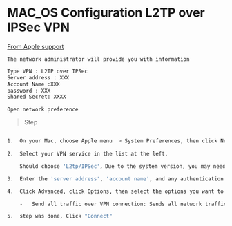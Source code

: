 # MAC_OS Configuration L2TP over IPSec VPN
[From Apple support](https://support.apple.com/guide/mac-help/change-options-l2tp-ipsec-vpn-connections-mac-mh11941/mac)

```The network administrator will provide you with information```

```txt
Type VPN : L2TP over IPSec
Server address : XXX
Account Name :XXX
password : XXX
Shared Secret: XXXX
```

```Open network preference```

> Step

```bash

1.  On your Mac, choose Apple menu  > System Preferences, then click Network.
    
2.  Select your VPN service in the list at the left.

    Should choose 'L2tp/IPSec'，Due to the system version, you may need to choose a VPN type that includes 'cisco' when there is no 'l2tp/ipsec'.

3.  Enter the 'server address', 'account name', and any authentication settings you received from your network administrator, 'You can customize the service naming.'.

4.  Click Advanced, click Options, then select the options you want to use:

    -   Send all traffic over VPN connection: Sends all network traffic over the VPN connection, regardless of the network service you use, such as Wi-Fi or Ethernet.

5.  step was done, Click "Connect"
```